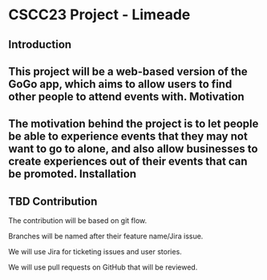 CSCC23 Project - Limeade
========================================================================
Introduction
------------------------------------------------------------------------
This project will be a web-based version of the GoGo app, which aims to allow users to find other people to attend events with.
Motivation
------------------------------------------------------------------------
The motivation behind the project is to let people be able to experience events that they may not want to go to alone, and also allow businesses to create experiences out of their events that can be promoted.
Installation
------------------------------------------------------------------------
TBD
Contribution
------------------------------------------------------------------------
The contribution will be based on git flow.

Branches will be named after their feature name/Jira issue.

We will use Jira for ticketing issues and user stories.

We will use pull requests on GitHub that will be reviewed.
